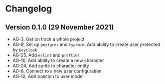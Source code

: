 # Changelog

## Version 0.1.0 (29 November 2021)
- AG-3, Get on track a whole project
- AG-9, Set up `postgres` and `typeorm`. Add ability to create user protected by `Keycloak`
- AG-25, Add `eslint` and `prettier`
- AG-10, Add ability to create a new character
- AG-24, Add sprite to character entity
- AG-8, Connect to a new user configuration
- AG-12, Add position to user model